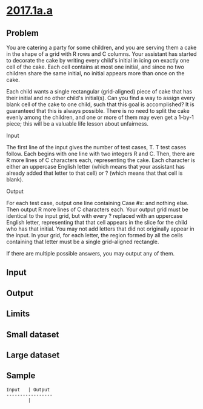 # [2017.1a.a](https://code.google.com/codejam/contest/...)

## Problem

You are catering a party for some children, and you are serving them a cake in the shape of a grid with R rows and C columns. Your assistant has started to decorate the cake by writing every child's initial in icing on exactly one cell of the cake. Each cell contains at most one initial, and since no two children share the same initial, no initial appears more than once on the cake.

Each child wants a single rectangular (grid-aligned) piece of cake that has their initial and no other child's initial(s). Can you find a way to assign every blank cell of the cake to one child, such that this goal is accomplished? It is guaranteed that this is always possible. There is no need to split the cake evenly among the children, and one or more of them may even get a 1-by-1 piece; this will be a valuable life lesson about unfairness.

Input

The first line of the input gives the number of test cases, T. T test cases follow. Each begins with one line with two integers R and C. Then, there are R more lines of C characters each, representing the cake. Each character is either an uppercase English letter (which means that your assistant has already added that letter to that cell) or ? (which means that that cell is blank).

Output

For each test case, output one line containing Case #x: and nothing else. Then output R more lines of C characters each. Your output grid must be identical to the input grid, but with every ? replaced with an uppercase English letter, representing that that cell appears in the slice for the child who has that initial. You may not add letters that did not originally appear in the input. In your grid, for each letter, the region formed by all the cells containing that letter must be a single grid-aligned rectangle.

If there are multiple possible answers, you may output any of them.


## Input

## Output

## Limits

## Small dataset

## Large dataset

## Sample

```
Input   | Output 
----------------- 
        | 
```
